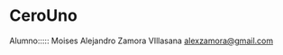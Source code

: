 # CeroUno
Alumno:::::  Moises Alejandro Zamora VIllasana
             alexzamora@gmail.com
             
